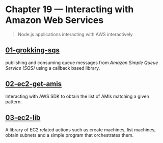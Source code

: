# Chapter 19 &mdash; Interacting with Amazon Web Services
> Node.js applications interacting with AWS interactively

## [01-grokking-sqs](./01-grokking-sqs/)
publishing and consuming queue messages from *Amazon Simple Queue Service (SQS)* using a callback based library.

## [02-ec2-get-amis](./02-ec2-get-amis/)
Interacting with AWS SDK to obtain the list of AMIs matching a given pattern.

## [03-ec2-lib](./03-ec2-lib/)
A library of EC2 related actions such as create machines, list machines, obtain subnets and a simple program that orchestrates them.
